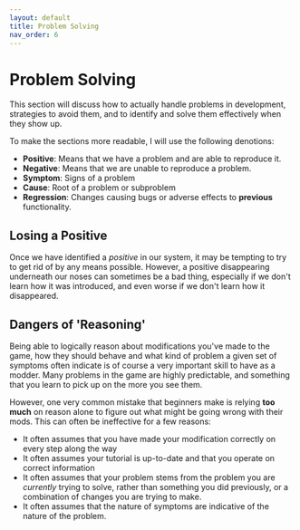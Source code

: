 ```yaml
---
layout: default
title: Problem Solving
nav_order: 6
---
```


# Problem Solving

This section will discuss how to actually handle problems in development, strategies to avoid them, and to identify and solve them effectively when they show up.

To make the sections more readable, I will use the following denotions:

- **Positive**: Means that we have a problem and are able to reproduce it.
- **Negative**: Means that we are unable to reproduce a problem.
- **Symptom**: Signs of a problem
- **Cause**: Root of a problem or subproblem
- **Regression**: Changes causing bugs or adverse effects to **previous** functionality.

## Losing a Positive

Once we have identified a _positive_ in our system, it may be tempting to try to get rid of by any means possible. However, a positive disappearing underneath our noses can sometimes be a bad thing, especially if we don't learn how it was introduced, and even worse if we don't learn how it disappeared.

## Dangers of 'Reasoning'

Being able to logically reason about modifications you've made to the game, how they should behave and what kind of problem a given set of symptoms often indicate is of course a very important skill to have as a modder. Many problems in the game are highly predictable, and something that you learn to pick up on the more you see them.

However, one very common mistake that beginners make is relying **too much** on reason alone to figure out what might be going wrong with their mods. This can often be ineffective for a few reasons:

- It often assumes that you have made your modification correctly on every step along the way
- It often assumes your tutorial is up-to-date and that you operate on correct information
- It often assumes that your problem stems from the problem you are _currently_ trying to solve, rather than something you did previously, or a combination of changes you are trying to make.
- It often assumes that the nature of symptoms are indicative of the nature of the problem.
